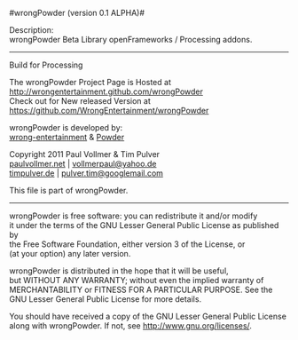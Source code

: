 #wrongPowder (version 0.1 ALPHA)#

Description:  
wrongPowder Beta Library 
openFrameworks / Processing addons. 

* * * 

Build for Processing

The wrongPowder Project Page is Hosted at http://wrongentertainment.github.com/wrongPowder  
Check out for New released Version at https://github.com/WrongEntertainment/wrongPowder

wrongPowder is developed by:  
[wrong-entertainment](http://wrong-entertainment.com) & [Powder](https://github.com/Powder)

Copyright 2011 Paul Vollmer & Tim Pulver  
[paulvollmer.net](http://paul-vollmer.net) | <vollmerpaul@yahoo.de>  
[timpulver.de](http://timpulver.de) | <pulver.tim@googlemail.com>

This file is part of wrongPowder.  

* * *

wrongPowder is free software: you can redistribute it and/or modify  
it under the terms of the GNU Lesser General Public License as published by  
the Free Software Foundation, either version 3 of the License, or  
(at your option) any later version.  

wrongPowder is distributed in the hope that it will be useful,  
but WITHOUT ANY WARRANTY; without even the implied warranty of  
MERCHANTABILITY or FITNESS FOR A PARTICULAR PURPOSE. See the  
GNU Lesser General Public License for more details.  

You should have received a copy of the GNU Lesser General Public License  
along with wrongPowder.  If not, see <http://www.gnu.org/licenses/>.